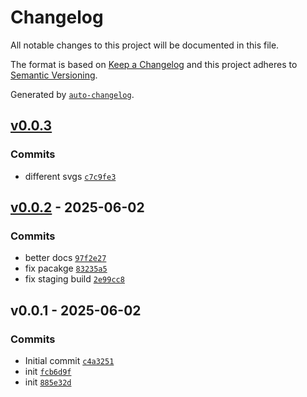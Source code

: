 # Changelog

All notable changes to this project will be documented in this file.

The format is based on [Keep a Changelog](https://keepachangelog.com/en/1.0.0/)
and this project adheres to [Semantic Versioning](https://semver.org/spec/v2.0.0.html).

Generated by [`auto-changelog`](https://github.com/CookPete/auto-changelog).

## [v0.0.3](https://github.com/substrate-system/arrows/compare/v0.0.2...v0.0.3)

### Commits

- different svgs [`c7c9fe3`](https://github.com/substrate-system/arrows/commit/c7c9fe318224a23f860a4009580ae7c86598a971)

## [v0.0.2](https://github.com/substrate-system/arrows/compare/v0.0.1...v0.0.2) - 2025-06-02

### Commits

- better docs [`97f2e27`](https://github.com/substrate-system/arrows/commit/97f2e27793a7829a26e4aa69aee5a1a8e20dd1e6)
- fix pacakge [`83235a5`](https://github.com/substrate-system/arrows/commit/83235a58157940698c59447b03a4c3e74c3a4da4)
- fix staging build [`2e99cc8`](https://github.com/substrate-system/arrows/commit/2e99cc819e7991f71d19bce6f14853ad483704f5)

## v0.0.1 - 2025-06-02

### Commits

- Initial commit [`c4a3251`](https://github.com/substrate-system/arrows/commit/c4a32514ef2db031ba54590e83cbbc6551abee97)
- init [`fcb6d9f`](https://github.com/substrate-system/arrows/commit/fcb6d9fc1fe4917d6d79bd8aa1484312e0706bfe)
- init [`885e32d`](https://github.com/substrate-system/arrows/commit/885e32d4ce0d6afd1abb98f234d39605a1d8b89a)
